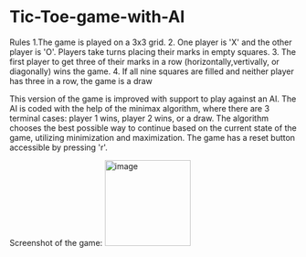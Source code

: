 # Tic-Toe-game-with-AI

Rules
1.The game is played on a 3x3 grid.
2. One player is 'X' and the other player is 'O'. Players take turns placing their marks in empty squares.
3. The first player to get three of their marks in a row (horizontally,vertivally, or diagonally) wins the game.
4. If all nine squares are filled and neither player has three in a row, the game is a draw

This version of the game is improved with support to play against an AI. The AI is coded with the help of the minimax algorithm, where there are 3 terminal cases: player 1 wins, player 2 wins, or a draw. The algorithm chooses the best possible way to continue based on the current state of the game, utilizing minimization and maximization. The game has a reset button accessible by pressing 'r'.


Screenshot of the game:
<img width="150" alt="image" src="https://github.com/khaled-22/Tic-Toe-game-with-AI/assets/70975472/0f84cd68-e2ea-4567-9874-b0a9523b5ebb">
